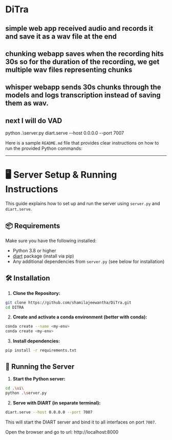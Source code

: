 # DiTra

## simple web app received audio and records it and save it as a wav file at the end

## chunking webapp saves when the recording hits 30s so for the duration of the recording, we get multiple wav files representing chunks

## whisper webapp sends 30s chunks through the models and logs transcription instead of saving them as wav.

## next I will do VAD

python .\server.py
diart.serve --host 0.0.0.0 --port 7007

Here is a sample `README.md` file that provides clear instructions on how to run the provided Python commands:

---

# 🖥️ Server Setup & Running Instructions

This guide explains how to set up and run the server using `server.py` and `diart.serve`.

## 📦 Requirements

Make sure you have the following installed:

* Python 3.8 or higher
* [diart](https://github.com/descriptinc/diart) package (install via pip)
* Any additional dependencies from `server.py` (see below for installation)

## 🛠️ Installation

1. **Clone the Repository:**

```bash
git clone https://github.com/shamilajeewantha/DiTra.git
cd DITRA
```

2. **Create and activate a conda environment (better with conda):**

```bash
conda create --name <my-env>
conda create <my-env>
```

3. **Install dependencies:**

```bash
pip install -r requirements.txt
```

## 🚀 Running the Server

1. **Start the Python server:**

```bash
cd .\ui\
python .\server.py
```

2. **Serve with DIART (in separate terminal):**

```bash
diart.serve --host 0.0.0.0 --port 7007
```

This will start the DIART server and bind it to all interfaces on port `7007`.

Open the browser and go to url: http://localhost:8000

